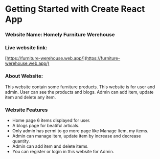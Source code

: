 # Getting Started with Create React App

### Website Name: **Homely Furniture Werehouse**

### Live website link: 

[https://furniture-werehouse.web.app/](https://furniture-werehouse.web.app/)

### About Website:

This website contain some furniture products. This website is for user and admin. User can see the products and blogs. Admin can add item, update item and delete any item.

### Website Features

* Home page 6 items displayed for user.
* A blogs page for beatiful articals.
* Only admin has permi to go more page like Manage Item, my items.
* Admin can manage item, update item by increase and decrease quantity.
* Admin can add item and delete items. 
* You can register or login in this website for Admin.

